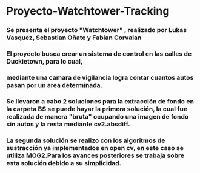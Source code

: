# Proyecto-Watchtower-Tracking
### Se presenta el proyecto "Watchtower" , realizado por Lukas Vasquez, Sebastian Oñate y Fabian Corvalan
### El proyecto busca crear un sistema de control en las calles de Duckietown, para lo cual, 
### mediante una camara de vigilancia logra contar cuantos autos pasan por un area determinada. 

### Se llevaron a cabo 2 soluciones para la extracción de fondo en la carpeta BS se puede hayar la primera solución, la cual fue realizada de manera "bruta" ocupando una imagen de fondo  sin autos y la resta  mediante cv2.absdiff.
### La segunda solución se realizo con los algoritmos de sustracción ya implementados en open cv, en este caso se utiliza MOG2.Para los avances posteriores se trabaja sobre esta solución debido a su simplicidad.